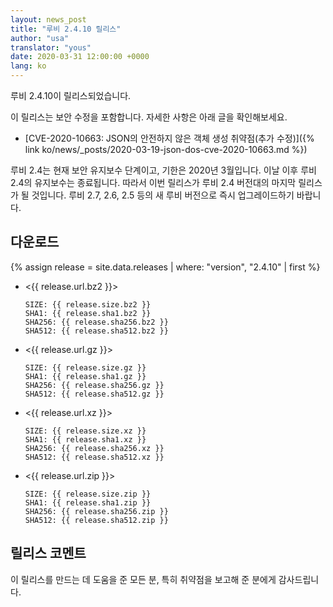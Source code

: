 ```yaml
---
layout: news_post
title: "루비 2.4.10 릴리스"
author: "usa"
translator: "yous"
date: 2020-03-31 12:00:00 +0000
lang: ko
---
```


루비 2.4.10이 릴리스되었습니다.

이 릴리스는 보안 수정을 포함합니다. 자세한 사항은 아래 글을 확인해보세요.

* [CVE-2020-10663: JSON의 안전하지 않은 객체 생성 취약점(추가 수정)]({% link ko/news/_posts/2020-03-19-json-dos-cve-2020-10663.md %})

루비 2.4는 현재 보안 유지보수 단계이고, 기한은 2020년 3월입니다.
이날 이후 루비 2.4의 유지보수는 종료됩니다.
따라서 이번 릴리스가 루비 2.4 버전대의 마지막 릴리스가 될 것입니다.
루비 2.7, 2.6, 2.5 등의 새 루비 버전으로 즉시 업그레이드하기 바랍니다.

## 다운로드

{% assign release = site.data.releases | where: "version", "2.4.10" | first %}

* <{{ release.url.bz2 }}>

      SIZE: {{ release.size.bz2 }}
      SHA1: {{ release.sha1.bz2 }}
      SHA256: {{ release.sha256.bz2 }}
      SHA512: {{ release.sha512.bz2 }}

* <{{ release.url.gz }}>

      SIZE: {{ release.size.gz }}
      SHA1: {{ release.sha1.gz }}
      SHA256: {{ release.sha256.gz }}
      SHA512: {{ release.sha512.gz }}

* <{{ release.url.xz }}>

      SIZE: {{ release.size.xz }}
      SHA1: {{ release.sha1.xz }}
      SHA256: {{ release.sha256.xz }}
      SHA512: {{ release.sha512.xz }}

* <{{ release.url.zip }}>

      SIZE: {{ release.size.zip }}
      SHA1: {{ release.sha1.zip }}
      SHA256: {{ release.sha256.zip }}
      SHA512: {{ release.sha512.zip }}

## 릴리스 코멘트

이 릴리스를 만드는 데 도움을 준 모든 분, 특히 취약점을 보고해 준 분에게 감사드립니다.
